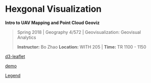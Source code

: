 # Hexgonal Visualization

**Intro to UAV Mapping and Point Cloud Geoviz**

> Spring 2018 | Geography 4/572 | Geovisualization: Geovisual Analytics
>
> **Instructor:** Bo Zhao  **Location:** WITH 205 | **Time:** TR 1100 - 1150

[d3-leaflet](https://github.com/Asymmetrik/leaflet-d3)

[demo](https://jakobzhao.github.io/lectures/lec18/index.html)

[Legend](https://jakobzhao.github.io/lectures/lec18/legend.html)

